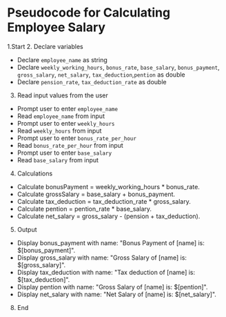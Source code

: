 # Pseudocode for Calculating Employee Salary

1.Start
2. Declare variables
  - Declare `employee_name` as string
  - Declare `weekly_working_hours`, `bonus_rate`, `base_salary`, `bonus_payment`, `gross_salary`, `net_salary`, 
  `tax_deduction`,`pention` as double
  - Declare `pension_rate`, `tax_deduction_rate` as double

3. Read input values from the user
  - Prompt user to enter `employee_name`
  - Read `employee_name` from input
  - Prompt user to enter `weekly_hours`
  - Read `weekly_hours` from input
  - Prompt user to enter `bonus_rate_per_hour`
  - Read `bonus_rate_per_hour` from input
  - Prompt user to enter `base_salary`
  - Read `base_salary` from input

4. Calculations

  - Calculate bonusPayment = weekly_working_hours * bonus_rate.
  - Calculate grossSalary = base_salary + bonus_payment.
  - Calculate tax_deduction = tax_deduction_rate * gross_salary.
  - Calculate pention = pention_rate * base_salary.
  - Calculate net_salary = gross_salary - (pension + tax_deduction).

5. Output

  - Display bonus_payment with name: "Bonus Payment of [name] is: $[bonus_payment]".
  - Display gross_salary with name: "Gross Salary of [name] is: $[gross_salary]".
  - Display tax_deduction with name: "Tax deduction of [name] is: $[tax_deduction]".
  - Display pention with name: "Gross Salary of [name] is: $[pention]".
  - Display net_salary with name: "Net Salary of [name] is: $[net_salary]".

8. End

    
